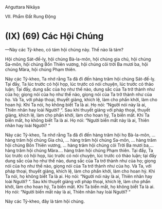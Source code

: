 Aṅguttara Nikāya

VII. Phẩm Ðất Rung Ðộng

# (IX) (69) Các Hội Chúng

—Này các Tỷ-kheo, có tám hội chúng này. Thế nào là tám?

Hội chúng Sát-đế-lỵ, hội chúng Bà-la-môn, hội chúng gia chủ, hội chúng Sa-môn, hội chúng Bốn Thiên vương, hội chúng cõi trời Ba mươi ba, hội chúng Màra, hội chúng Phạm thiên.

Này các Tỷ-kheo, Ta nhớ rằng Ta đã đi đến hàng trăm hội chúng Sát-đế-lỵ. Tại đấy, Ta lúc trước có hội họp, lúc trước có nói chuyện, lúc trước có thảo luận; Tại đấy, dung sắc của họ như thế nào, dung sắc của Ta trở thành như của họ; giọng nói của họ như thế nào, giọng nói của Ta trở thành như của họ. Và Ta, với pháp thoại, thuyết giảng, khích lệ, làm cho phấn khởi, làm cho hoan hỷ. Khi Ta nói, họ không biết Ta là ai. Họ nói: “Người nói này là ai, Thiên nhân hay loài Người? “. Sau khi thuyết giảng với pháp thoại, thuyết giảng, khích lệ, làm cho phấn khởi, làm cho hoan hỷ, Ta biến mất. Khi Ta biến mất, họ không biết Ta là ai. Họ nói: “Người biến mất này là ai, Thiên nhân hay loài Người? “

Này các Tỷ-kheo, Ta nhớ rằng Ta đã đi đến hàng trăm hội họ Bà-la-môn, ... hàng trăm hội chúng Gia chủ, ... hàng trăm hội chúng Sa-môn, ... hàng trăm hội chúng Bốn Thiên vương, ... hàng trăm hội chúng cõi Trời Ba mươi ba,... hàng trăm hội chúng Màra.... hàng trăm hội chúng Phạm thiên. Tại đấy, Ta lúc trước có hội họp, lúc trước có nói chuyện, lúc trước có thảo luận; tại đấy dung sắc của họ như thế nào, dung sắc của Ta trở thành như của họ; giọng nói của họ như thế nào, giọng nói của Ta trở thành như của họ. Và Ta, với pháp thoại, thuyết giảng, khích lệ, làm cho phấn khởi, làm cho hoan hỷ. Khi Ta nói, họ không biết Ta là ai. Họ nói: “Người nói này là ai, Thiên nhân hay loài Người? “. Sau khi thuyết giảng với pháp thoại, khích lệ, làm cho phấn khởi, làm cho hoan hỷ, Ta biến mất. Khi Ta biến mất, họ không biết Ta là ai. Họ nói: “Người biến mất này là ai, Thiên nhân hay loài Người? “

Này các Tỷ-kheo, đây là tám hội chúng.

